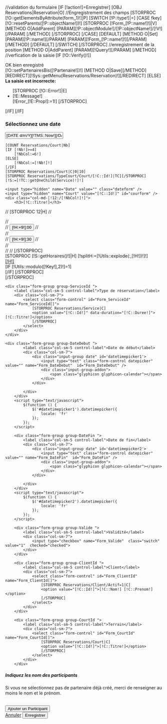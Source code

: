 //validation du formulaire
[IF [!action!]=Enregistrer]
    [OBJ Reservations|Reservation|O]
    //Engregistrement des champs
    [STORPROC [!O::getElementsByAttribute(form,,1)!]|P]
        [SWITCH [!P::type!]|=]
            [CASE fkey]
                [!O::resetParents([!P::objectName!])!]
                [STORPROC [!Form_[!P::name!]!]|V]
                    [METHOD O|AddParent]
                        [PARAM][!P::objectModule!]/[!P::objectName!]/[!V!][/PARAM]
                    [/METHOD]
                [/STORPROC]
            [/CASE]
            [DEFAULT]
                [METHOD O|Set]
                    [PARAM][!P::name!][/PARAM]
                    [PARAM][!Form_[!P::name!]!][/PARAM]
                [/METHOD]
            [/DEFAULT]
        [/SWITCH]
    [/STORPROC]
    //enregistrement de la position
    [METHOD O|AddParent]
        [PARAM][!Query!][/PARAM]
    [/METHOD]
    //verfication de la saisie
    [IF [!O::Verify()!]]
        <div class="alert alert-success">OK bien enregistré</div>
        [!O::setPartenairesBis([!Partenaire!])!]
        [METHOD O|Save][/METHOD]
        [REDIRECT][!Sys::getMenu(Reservations/Reservation)!][/REDIRECT]
    [ELSE]
        <div class="alert alert-danger">
            <b>La saisie est incorrecte:</b>
            <ul>
                [STORPROC [!O::Error!]|E]
                <li>[!E::Message!]</li>
                [!Error_[!E::Prop!]:=1!]
                [/STORPROC]
            </ul>
        </div>
    [/IF]
[/IF]




<div class="row">
    <div class="col-md-12">
        <h3>Sélectionnez une date</h3>
        <div class="input-group date">
            <input type="text" class="form-control" id="datepicker" value="[DATE d/m/Y][!TMS::Now!][/DATE]"><span class="input-group-addon"><i class="glyphicon glyphicon-th"></i></span>
        </div>
    </div>
</div>

<script>
$('#datepicker').datepicker({
    format:"dd/mm/yyyy",
    language: "fr"
}).on('changeDate',onChangeDate);

function onChangeDate(e) {

    console.log('change date',e);
    $.ajax({
        url: "/[!Query!]/getDispo.json",
        data: {
            date: (e)?Math.floor(new Date(e.date).getTime()/1000):Math.floor(new Date().getTime()/1000)
        },
        method: 'POST'
    }).done(function (response) {
        //mise à jour des cours
        $('.horaire-tennis').removeClass('disabled');
        $('.horaire-tennis').removeClass('warning');

        $('.horaire-wrapper:last-child .horaire-tennis').addClass('warning');
        console.log('RESPONSE',response);

        for ( var r in response.data){
            if(response.data[r].HeureFin == 0) response.data[r].HeureFin = 24;
            for (var j=response.data[r].HeureDebut; j<=response.data[r].HeureFin; j++ ){
                console.log('test time', r, j ,parseInt(response.data[r].HeureDebut),parseInt(response.data[r].MinuteDebut),'FIN',parseInt(response.data[r].HeureFin),parseInt(response.data[r].MinuteFin));
                //calcul 30 min avant
                if (parseInt(response.data[r].MinuteDebut)==0){
                    $('#date-' + response.data[r].Court + '-' + (parseInt(response.data[r].HeureDebut)-1) + '-30').addClass('warning');
                }else $('#date-' + response.data[r].Court + '-' + parseInt(response.data[r].HeureDebut) + '-00').addClass('warning');

                if ( (j==parseInt(response.data[r].HeureDebut) && parseInt(response.data[r].MinuteDebut)==0 )
                        || (j<parseInt(response.data[r].HeureFin)&&j>parseInt(response.data[r].HeureDebut))
                        || (j==parseInt(response.data[r].HeureFin) && parseInt(response.data[r].MinuteFin)==30)) {
                    console.log('desactivation '+'#date-' + response.data[r].Court + '-' + parseInt(j) + '-00')
                    $('#date-' + response.data[r].Court + '-' + parseInt(j) + '-00').addClass('disabled');
                }
                if (j < parseInt(response.data[r].HeureFin)){
                    console.log('desactivation '+'#date-' + response.data[r].Court + '-' + parseInt(j) + '-30')
                    $('#date-'+response.data[r].Court+'-'+parseInt(j)+'-30').addClass('disabled');
                }
            }
        }
    }).fail(function (reponse){
        console.log('erreur ajax',reponse);
    });

    //Mise à jour de la date
    var today = new Date();
    today.setHours(0);
    today.setMinutes(0);
    today.setSeconds(0);
    console.log('DATE '+Math.floor(today.getTime()/1000));
    $('.dateform').val((e)?Math.floor(new Date(e.date).getTime()/1000):Math.floor(today.getTime()/1000));
}
$(function () {
    onChangeDate();
});
</script>
<div class="row">

    [COUNT Reservations/Court|Nb]
    [IF [!Nb!]>=4]
        [!NbCol:=6!]
    [ELSE]
        [!NbCol:=[!Nb!]!]
    [/IF]
    [STORPROC Reservations/Court|C|0|10]
    [STORPROC Reservations/TypeCourt/Court/[!C::Id!]|TC][/STORPROC]
    [!S:=[!TC::getOneChild(Service)!]!]

    <input type="hidden" name="Date" value="" class="dateform" />
    <input type="hidden" name="Court" value="[!C::Id!]" id="courform" />
    <div class="col-md-[!12:/[!NbCol!]!]">
        <h3>[!C::Titre!]</h3>
//        [STORPROC 12|H]
//           <div class="row">
//                <div class="col-xs-6 horaire-wrapper left">
//                    <input type="submit" class="horaire-tennis" id="date-[!C::Id!]-[!H:+9!]-00" name="HeureDebut" value="[!H:+9!]:00" />
 //               </div>
 //               <div class="col-xs-6 horaire-wrapper right">
 //                   <input type="submit" class="horaire-tennis" id="date-[!C::Id!]-[!H:+9!]-30" name="HeureDebut" value="[!H:+9!]:30" />
 //               </div>
 //           </div>
//
//        [/STORPROC]
        <div class="row">
        [STORPROC [!S::getHoraires()!]|H]
            [!splitH:=[!Utils::explode(:,[!H!])!]!]
            <div class="col-xs-6 horaire-wrapper">
                <a class="horaire-tennis" id="date-[!C::Id!]-[!splitH::0!]-[!splitH::1!]" name="HeureDebut" href="#form-resa" onclick="setResa('[!splitH::0!]','[!splitH::1!]',[!C::Id!])">[!H!]</a>
            </div>
            [IF [!Utils::modulo([!Key!],2)!]=1]
            </div>
            <div class="row">
            [/IF]
        [/STORPROC]
        </div>
    </div>
    [/STORPROC]
    <script>
        function setResa(heure,minute,court){
            //sélection du court
            $('#Form_CourtId').val(court);
            //défintion de la date
            var datedeb = $('#datepicker').val();
            $('#datetimepicker1 input').val(datedeb+' '+heure+':'+minute);
            $('#datetimepicker2 input').val(datedeb+' '+(parseInt(heure)+1)+':'+minute);
            //définition du client
            $('#Form_ClientId').val(10);
            //définition de la durée
            $('#Form_ServiceId').val(2);
        }
    </script>
</div>
<style>
    @media screen and (min-width: 768px) {
        .modal-dialog {
            width: [!NbCol:*2!]0%;
        }
    }
</style>
<form method="post" id="form-form" class="standard">
<div id="form-resa">

    <div class="form-group group-ServiceId ">
        <label class="col-sm-5 control-label">Type de réservation</label>
        <div class="col-sm-7">
            <select class="form-control" id="Form_ServiceId" name="Form_ServiceId[]">
                [STORPROC Reservations/Service|C]
                <option value="[!C::Id!]" data-duration="[!C::Duree!]">[!C::Titre!]</option>
                [/STORPROC]
            </select>
        </div>
    </div>

    <div class="form-group group-DateDebut ">
            <label class="col-sm-5 control-label">Date de début</label>
            <div class="col-sm-7">
                <div class="input-group date" id='datetimepicker1'>
                    <input type="text" class="form-control datepicker" value="" name="Form_DateDebut"  id="Form_DateDebut" />
                    <div class="input-group-addon">
                        <span class="glyphicon glyphicon-calendar"></span>
                    </div>
                </div>

            </div>
        </div>
        <script type="text/javascript">
            $(function () {
                $('#datetimepicker1').datetimepicker({
                    locale: 'fr'
                });
            });
        </script>

        <div class="form-group group-DateFin ">
            <label class="col-sm-5 control-label">Date de fin</label>
            <div class="col-sm-7">
                <div class="input-group date" id='datetimepicker2'>
                    <input type="text" class="form-control datepicker" value="" name="Form_DateFin"  id="Form_DateFin" />
                    <div class="input-group-addon">
                        <span class="glyphicon glyphicon-calendar"></span>
                    </div>
                </div>

            </div>
        </div>
        <script type="text/javascript">
            $(function () {
                $('#datetimepicker2').datetimepicker({
                    locale: 'fr'
                });
            });
        </script>

        <div class="form-group group-Valide ">
            <label class="col-sm-5 control-label">Validité</label>
            <div class="col-sm-7">
                <input type="checkbox" name="Form_Valide"  class="switch" value="1"  checked="checked">
            </div>
        </div>

        <div class="form-group group-ClientId ">
            <label class="col-sm-5 control-label">Client</label>
            <div class="col-sm-7">
                <select class="form-control" id="Form_ClientId" name="Form_ClientId[]">
                    [STORPROC Reservations/Client/Actif=1|C]
                    <option value="[!C::Id!]">[!C::Nom!] [!C::Prenom!]</option>
                    [/STORPROC]
                </select>
            </div>
        </div>

        <div class="form-group group-CourtId ">
            <label class="col-sm-5 control-label">Terrain</label>
            <div class="col-sm-7">
                <select class="form-control" id="Form_CourtId" name="Form_CourtId[]">
                    [STORPROC Reservations/Court|C]
                    <option value="[!C::Id!]">[!C::Titre!]</option>
                    [/STORPROC]
                </select>
            </div>
        </div>

</div>
<h5>Indiquez les nom des participants</h5>
<div class="form-inline" id="Partenaires">
    <p class="precision">Si vous ne sélectionnez pas de partenaire déjà créé, merci de renseigner au moins le nom et le prénom.</p>
</div>
<br />
<button type="submit" class="btn btn-default" id="PartenaireAjout"><span class="glyphicon glyphicon-plus"></span>Ajouter un Participant</button>
<script>
    //valeurs par défaut
    var datenow = new Date();
    $('#Form_DateDebut').val(pad2(datenow.getUTCDate())+'/'+pad2(datenow.getUTCMonth()+1)+'/'+pad2(datenow.getUTCFullYear())+' '+pad2(datenow.getHours())+':'+pad2(0));
    $('#Form_DateFin').val(pad2(datenow.getUTCDate())+'/'+pad2(datenow.getUTCMonth()+1)+'/'+pad2(datenow.getUTCFullYear())+' '+pad2(datenow.getHours()+1)+':'+pad2(0));

    function pad2(number) {
        return (number < 10 ? '0' : '') + number
    }

    $('#Form_ServiceId').on('click',function () {
        var duration = $('#Form_ServiceId option:selected') ? $('#Form_ServiceId option:selected').attr('data-duration'):0;
        //calcul de la date de fin
        Date.prototype.fromString = function(str, ddmmyyyy) {
            var m = str.match(/(\d+)(-|\/)(\d+)(?:-|\/)(?:(\d+)\s+(\d+):(\d+)(?::(\d+))?(?:\.(\d+))?)?/);
            console.log('regexp',m);
            if(m[2] == "/"){
                if(ddmmyyyy === false)
                    return new Date(+m[4], +m[1] - 1, +m[3], m[5] ? +m[5] : 0, m[6] ? +m[6] : 0, m[7] ? +m[7] : 0, m[8] ? +m[8] * 100 : 0);
                return new Date(+m[4], +m[3] - 1, +m[1], m[5] ? +m[5] : 0, m[6] ? +m[6] : 0, m[7] ? +m[7] : 0, m[8] ? +m[8] * 100 : 0);
            }
            return new Date(+m[1], +m[3] - 1, +m[4], m[5] ? +m[5] : 0, m[6] ? +m[6] : 0, m[7] ? +m[7] : 0, m[8] ? +m[8] * 100 : 0);
        }

        var datedebut = new Date();
        datedebut = datedebut.fromString($('#Form_DateDebut').val());
        datedebut.setMinutes(datedebut.getMinutes()+duration);
        if (datedebut.getHours()<4)datedebut.setUTCDate(datedebut.getUTCDate()+1);
        console.log('date debut',datedebut);
        $('#Form_DateFin').val(pad2(datedebut.getUTCDate())+'/'+pad2(datedebut.getUTCMonth()+1)+'/'+pad2(datedebut.getUTCFullYear())+' '+pad2(datedebut.getHours())+':'+pad2(datedebut.getMinutes()));
        console.log('date debut',datedebut);
    });
    $('#PartenaireAjout').on('click',addPartenaire);
    var partenaire= 0;
    function addPartenaire(e,nom,email,prenom) {
        [IF [!Co::Capacite!]]
        [!Part:=[!Co::Capacite!]-1!]
        if(partenaire >= [!Part!]) return false;
        if(partenaire == [!Part!] - 1) $('#PartenaireAjout').hide();
        [/IF]
        if (!nom)nom='';
        if (!email)email='';
        if (!prenom)prenom='';
        if (e)
            e.preventDefault();
        partenaire++;
        console.log('Ajout partenaire',partenaire);
        $('<div id="partenaire-'+partenaire+'" class="partenaire-wrapper" style="overflow: hidden;">'+
            '<h5>Paticipant '+partenaire+'</h5>'+
            '<div class="form-group">'+
            '<label class="sr-only" for="partenaireEmail'+partenaire+'">Email address</label>'+
            '<input type="email" class="form-control" id="partenaireEmail'+partenaire+'" placeholder="Adresse email" name="Partenaire['+partenaire+'][Email]" value="'+email+'" />'+
            '</div><br/>'+
            '<div class="form-group">'+
            '<label class="sr-only" for="partenaireNom'+partenaire+'">Nom</label>'+
            '<input type="text" class="form-control" id="partenaireNom'+partenaire+'" placeholder="Nom" name="Partenaire['+partenaire+'][Nom]" value="'+nom+'" />'+
            '</div>'+
            '<div class="form-group">'+
            '<label class="sr-only" for="partenaireNom'+partenaire+'">Prenom</label>'+
            '<input type="text" class="form-control" id="partenairePrenom'+partenaire+'" placeholder="Prenom" name="Partenaire['+partenaire+'][Prenom]" value="'+prenom+'" />'+
            '</div>'+

            '<span style="color: #fff;"> OU </span>'+
            '<div class="form-group">'+
            '<label class="sr-only" for="partenaireNom'+partenaire+'">Membre</label>'+
            '<select class="form-control" id="partenaireNom'+partenaire+'" placeholder="Nom" name="Partenaire['+partenaire+'][Client]">'+
            '       <option value="">-- Liste des partenaires enregistrés --</option>'+
//                        [STORPROC Reservations/Client/Actif=1|C|0|500|Nom|ASC]
//                            [IF [!C::Id!]!=[!Client::Id!]]
//                        '<option value="[!C::Id!]">[!C::Nom!] [!C::Prenom!]</option>'+
//                            [/IF]
//                        [/STORPROC]
            [STORPROC Reservations/Client/10/Partenaire|P|0|500|Nom|ASC]
        '<option value="[!P::Id!]">[!P::Nom!] [!P::Prenom!]</option>'+
        [/STORPROC]

        '</select>'+
        '</div>'+

        '<div class="form-group pull-right">'+
        '<a class="btn btn-danger PartenaireSupp" onclick="suppPartenaire(this)"><span class="glyphicon glyphicon-minus"></span></a>'+
        '</div>'+
        '</div>').appendTo('#Partenaires');
    }
    function suppPartenaire(el) {
        console.log('supp partenaire',partenaire);
        $('#partenaire-'+partenaire).detach();
        partenaire--;
        $('#PartenaireAjout').show();
    }
    $(
        function () {
            [IF [!Partenaire!]]
            [STORPROC [!Partenaire!]|P]
            addPartenaire(null, '[!P::Nom!]', '[!P::Email!]', '[!P::Prenom!]');
            [/STORPROC]
            [ELSE]
            addPartenaire();
            [/IF]
        }
    );
</script>
    <div class="btn-group" role="group">
        <a  class="btn btn-danger" data-dismiss="modal" id="form-annuler" href="/GestionReservation">Annuler</a>
        <input type="submit" class="btn btn-success" data-form="" id="form-save" value="Enregistrer" name="action"/>
    </div>

</form>
